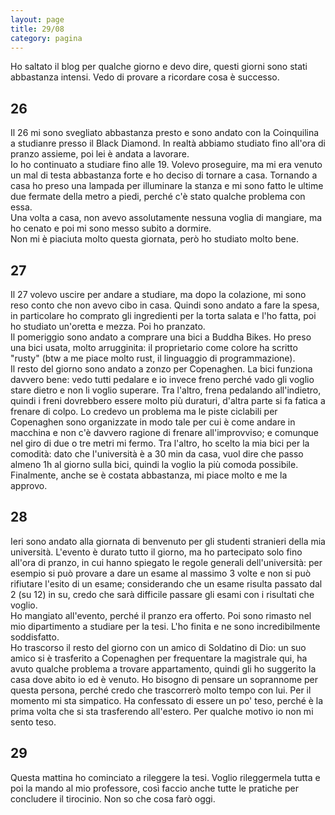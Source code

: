 ```yaml
--- 
layout: page
title: 29/08
category: pagina
---
```


Ho saltato il blog per qualche giorno e devo dire, questi giorni sono stati
abbastanza intensi. Vedo di provare a ricordare cosa è successo.  

## 26

Il 26 mi sono svegliato abbastanza presto e sono andato con la Coinquilina a
studianre presso il Black Diamond. In realtà abbiamo studiato fino all'ora di
pranzo assieme, poi lei è andata a lavorare.  
Io ho continuato a studiare fino alle 19. Volevo proseguire, ma mi era venuto un
mal di testa abbastanza forte e ho deciso di tornare a casa. Tornando a casa ho
preso una lampada per illuminare la stanza e mi sono fatto le ultime due fermate
della metro a piedi, perché c'è stato qualche problema con essa.  
Una volta a casa, non avevo assolutamente nessuna voglia di mangiare, ma ho
cenato e poi mi sono messo subito a dormire.  
Non mi è piaciuta molto questa giornata, però ho studiato molto bene.

## 27

Il 27 volevo uscire per andare a studiare, ma dopo la colazione, mi sono reso
conto che non avevo cibo in casa. Quindi sono andato a fare la spesa, in
particolare ho comprato gli ingredienti per la torta salata e l'ho fatta, poi ho
studiato un'oretta e mezza. Poi ho pranzato.  
Il pomeriggio sono andato a comprare una bici a Buddha Bikes. Ho preso una bici
usata, molto arrugginita: il proprietario come colore ha scritto "rusty" (btw a
me piace molto rust, il linguaggio di programmazione).  
Il resto del giorno sono andato a zonzo per Copenaghen. 
La bici funziona davvero bene: vedo tutti pedalare e io invece freno perché vado
gli voglio stare dietro e non li voglio superare. Tra l'altro, frena pedalando
all'indietro, quindi i freni dovrebbero essere molto più duraturi, d'altra parte
si fa fatica a frenare di colpo. Lo credevo un problema ma le piste ciclabili
per Copenaghen sono organizzate in modo tale per cui è come andare in macchina e
non c'è davvero ragione di frenare all'improvviso; e comunque nel giro di due o
tre metri mi fermo. Tra l'altro, ho scelto la mia bici per la comodità: dato che
l'università è a 30 min da casa, vuol dire che passo almeno 1h al giorno sulla
bici, quindi la voglio la più comoda possibile. Finalmente, anche se è costata
abbastanza, mi piace molto e me la approvo.  

## 28

Ieri sono andato alla giornata di benvenuto per gli studenti stranieri della mia
università. L'evento è durato tutto il giorno, ma ho partecipato solo fino
all'ora di pranzo, in cui hanno spiegato le regole generali dell'università: per
esempio si può provare a dare un esame al massimo 3 volte e non si può rifiutare
l'esito di un esame; considerando che un esame risulta passato dal 2 (su 12) in
su, credo che sarà difficile passare gli esami con i risultati che voglio.  
Ho mangiato all'evento, perché il pranzo era offerto. Poi sono rimasto nel mio
dipartimento a studiare per la tesi. L'ho finita e ne sono incredibilmente
soddisfatto.  
Ho trascorso il resto del giorno con un amico di Soldatino di Dio: un suo amico
si è trasferito a Copenaghen per frequentare la magistrale qui, ha avuto qualche
problema a trovare appartamento, quindi gli ho suggerito la casa dove abito io
ed è venuto. Ho bisogno di pensare un soprannome per questa persona, perché 
credo che trascorrerò molto tempo con lui. Per il momento mi sta simpatico. Ha
confessato di essere un po' teso, perché è la prima volta che si sta trasferendo
all'estero. Per qualche motivo io non mi sento teso.

## 29

Questa mattina ho cominciato a rileggere la tesi. Voglio rileggermela tutta e
poi la mando al mio professore, così faccio anche tutte le pratiche per
concludere il tirocinio. Non so che cosa farò oggi.
